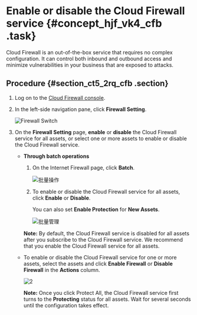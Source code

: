 # Enable or disable the Cloud Firewall service {#concept_hjf_vk4_cfb .task}

Cloud Firewall is an out-of-the-box service that requires no complex configuration. It can control both inbound and outbound access and minimize vulnerabilities in your business that are exposed to attacks.

## Procedure {#section_ct5_2rq_cfb .section}

1.  Log on to the [Cloud Firewall console](https://yundun.console.aliyun.com/?p=cfwnext#/overview).
2.  In the left-side navigation pane, click **Firewall Setting**.

    ![Firewall Switch](http://static-aliyun-doc.oss-cn-hangzhou.aliyuncs.com/assets/img/21270/156698390111766_en-US.png)

3.  On the **Firewall Setting** page, **enable** or **disable** the Cloud Firewall service for all assets, or select one or more assets to enable or disable the Cloud Firewall service.
    -   **Through batch operations** 

        1.  On the Internet Firewall page, click **Batch**.

            ![批量操作](http://static-aliyun-doc.oss-cn-hangzhou.aliyuncs.com/assets/img/21270/156698390153972_en-US.png)

        2.  To enable or disable the Cloud Firewall service for all assets, click **Enable** or **Disable**.

            You can also set **Enable Protection** for **New Assets**.

            ![批量管理](http://static-aliyun-doc.oss-cn-hangzhou.aliyuncs.com/assets/img/21270/156698390153973_en-US.png)

        **Note:** By default, the Cloud Firewall service is disabled for all assets after you subscribe to the Cloud Firewall service. We recommend that you enable the Cloud Firewall service for all assets.

    -   To enable or disable the Cloud Firewall service for one or more assets, select the assets and click **Enable Firewall** or **Disable Firewall** in the **Actions** column.

        ![2](http://static-aliyun-doc.oss-cn-hangzhou.aliyuncs.com/assets/img/21270/156698390132275_en-US.png)

        **Note:** Once you click Protect All, the Cloud Firewall service first turns to the **Protecting** status for all assets. Wait for several seconds until the configuration takes effect.


